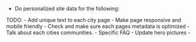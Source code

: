 - Do personalized site data for the following:
    <!-- - Corona  -->
    <!-- - Riverside -->
    <!-- - Moreno Valley -->
    <!-- - Norco -->
    <!-- - Eastvale -->

    <!-- - Irvine -->
    <!-- - Aliso Viejo -->
    <!-- - Mission Viejo -->
    <!-- - Tustin -->
    <!-- - San Clemente -->

TODO:
    - Add unique text to each city page
    - Make page responsive and mobile friendly
    - Check and make sure each pages metadata is optimized
    - Talk about each cities communities.
    - Specific FAQ
    - Update hero pictures
    - 
    
